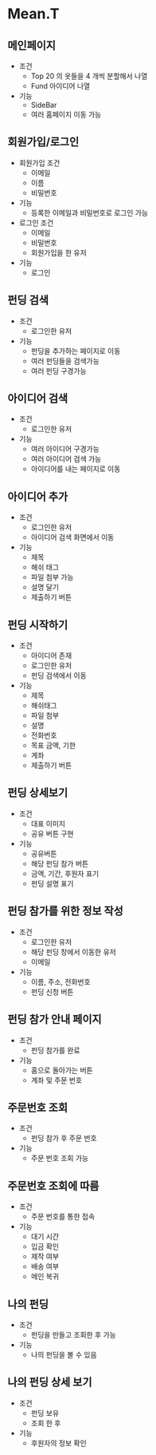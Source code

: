 # Mean.T

## 메인페이지

- 조건
  - Top 20 의 옷들을 4 개씩 분할해서 나열
  - Fund 아이디어 나열
- 기능
  - SideBar
  - 여러 홈페이지 이동 가능

## 회원가입/로그인

- 회원가입 조건
  - 이메일
  - 이름
  - 비밀번호
- 기능
  - 등록한 이메일과 비밀번호로 로그인 가능
- 로그인 조건
  - 이메일
  - 비밀번호
  - 회원가입을 한 유저
- 기능
  - 로그인

## 펀딩 검색

- 조건
  - 로그인한 유저
- 기능
  - 펀딩을 추가하는 페이지로 이동
  - 여러 펀딩들을 검색가능
  - 여러 펀딩 구경가능

## 아이디어 검색

- 조건
  - 로그인한 유저
- 기능
  - 여러 아이디어 구경가능
  - 여러 아이디어 검색 가능
  - 아이디어를 내는 페이지로 이동

## 아이디어 추가

- 조건
  - 로그인한 유저
  - 아이디어 검색 화면에서 이동
- 기능
  - 제목
  - 해쉬 태그
  - 파일 첨부 가능
  - 설명 달기
  - 제출하기 버튼

## 펀딩 시작하기

- 조건
  - 아이디어 존재
  - 로그인한 유저
  - 펀딩 검색에서 이동
- 기능
  - 제목
  - 해쉬태그
  - 파일 첨부
  - 설명
  - 전화번호
  - 목표 금액, 기한
  - 계좌
  - 제출하기 버튼

## 펀딩 상세보기

- 조건
  - 대표 이미지
  - 공유 버튼 구현
- 기능
  - 공유버튼
  - 해당 펀딩 참가 버튼
  - 금액, 기간, 후원자 표기
  - 펀딩 설명 표기

## 펀딩 참가를 위한 정보 작성

- 조건
  - 로그인한 유저
  - 해당 펀딩 창에서 이동한 유저
  - 이메일
- 기능
  - 이름, 주소, 전화번호
  - 펀딩 신청 버튼

## 펀딩 참가 안내 페이지

- 조건
  - 펀딩 참가를 완료
- 기능
  - 홈으로 돌아가는 버튼
  - 계좌 및 주문 번호

## 주문번호 조회

- 조건
  - 펀딩 참가 후 주문 번호
- 기능
  - 주문 번호 조회 가능

## 주문번호 조회에 따름

- 조건
  - 주문 번호를 통한 접속
- 기능
  - 대기 시간
  - 입금 확인
  - 제작 여부
  - 배송 여부
  - 메인 복귀

## 나의 펀딩

- 조건
  - 펀딩을 만들고 조회한 후 가능
- 기능
  - 나의 펀딩을 볼 수 있음

## 나의 펀딩 상세 보기

- 조건
  - 펀딩 보유
  - 조회 한 후
- 기능
  - 후원자의 정보 확인
